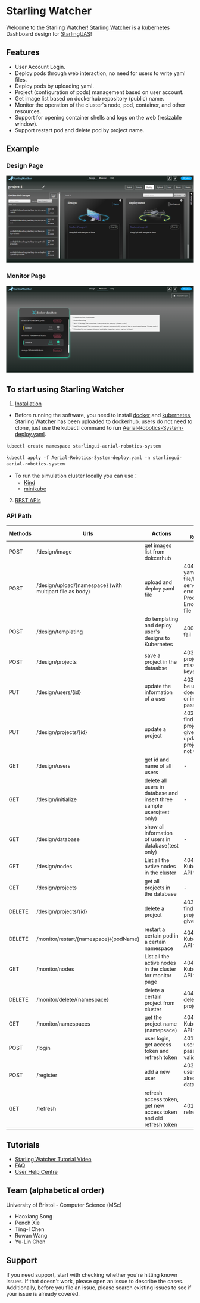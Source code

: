 
# Starling Watcher
Welcome to the Starling Watcher!
[Starling Watcher](https://github.com/ROWAN-W/SummerProject) is a kubernetes Dashboard design for [StarlingUAS](https://docs.starlinguas.dev/)!

## Features
- User Account Login.
- Deploy pods through web interaction, no need for users to write yaml files.
- Deploy pods by uploading yaml.
- Project (configuration of pods) management based on user account.
- Get image list based on dockerhub repository (public) name.
- Monitor the operation of the cluster's node, pod, container, and other resources.
- Support for opening container shells and logs on the web (resizable window).
- Support restart pod and delete pod by project name.

## Example
### Design Page
![alt design](./picture/design.png)
### Monitor Page
![alt monitor](./picture/monitor.png)


## To start using Starling Watcher
1. [Installation](https://github.com/ROWAN-W/SummerProject/wiki/Installation)
- Before running the software, you need to install [docker](https://www.docker.com/) and [kubernetes](https://kubernetes.io/), Starling Watcher has been uploaded to dockerhub. users do not need to clone, just use the kubectl command to run [Aerial-Robotics-System-deploy.yaml](https://github.com/ROWAN-W/SummerProject/blob/main/Aerial-Robotics-System-deploy.yaml).

`kubectl create namespace starlingui-aerial-robotics-system`

`kubectl apply -f Aerial-Robotics-System-deploy.yaml -n starlingui-aerial-robotics-system`

- To run the simulation cluster locally you can use：
    - [Kind](https://kind.sigs.k8s.io/)
    - [minikube](https://minikube.sigs.k8s.io/docs/start/)
2. [REST APIs](https://github.com/ROWAN-W/SummerProject/wiki/APIs)

### API Path

| Methods | Urls | Actions | Error Response |
| ---------- | ------- | -------- |----------|
| POST | /design/image | get images list from dokcerhub |
| POST | /design/upload/{namespace} (with multipart file as body) | upload and deploy yaml file | 404: invalid yaml file/kubernetes server error/File Processing Error/Empty file |
| POST | /design/templating | do templating and deploy user's designs to Kubernetes| 400: Deploy fail |
| POST | /design/projects | save a project in the dataabse | 403: invalid project style, missing some keys |
| PUT | /design/users/{id} | update the information of a user | 403: User to be updated does not exist or invalid old password |
| PUT | /design/projects/{id} | update a project | 403: can not find the project by given id or updated project style is not valid |
| GET | /design/users | get id and name of all users | - |
| GET | /design/initialize | delete all users in database and insert three sample users(test only) | - |
| GET | /design/database | show all information of users in database(test only) | - |
| GET | /design/nodes | List all the avtive nodes in the cluster | 404: Kubernetes API fail |
| GET | /design/projects | get all projects in the database | - |
| DELETE | /design/projects/{id} | delete a project | 403: can not find the project by given id |
| DELETE | /monitor/restart/{namespace}/{podName} | restart a certain pod in a certain namespace | 404: Kubernetes API fail |
| GET | /monitor/nodes | List all the active nodes in the cluster for monitor page | 404: Kubernetes API fail |
| DELETE | /monitor/delete/{namespace}| delete a certain project from cluster| 404: Unable to delete the project |
| GET | /monitor/namespaces | get the project name (namepsace) | 404: Kubernetes API fail |
| POST | /login | user login, get access token and refresh token | 401: username or password not valid |
| POST | /register | add a new user | 403: username already exist in database |
| GET | /refresh | refresh access token, get new access token and old refresh token | 401: invalid refresh token |

## Tutorials
* [Starling Watcher Tutorial Video](https://github.com/ROWAN-W/SummerProject/wiki/Demo)
* [FAQ](https://github.com/ROWAN-W/SummerProject/wiki/FAQ)
* [User Help Centre](https://fire-iguana-f4d.notion.site/Help-Centre-4092371e72e745eca6c56f236babc998)

## Team (alphabetical order)
University of Bristol - Computer Science (MSc)
* Haoxiang Song
* Pench Xie
* Ting-I Chen
* Rowan Wang
* Yu-Lin Chen

## Support
If you need support, start with checking whether you're hitting known issues. If that doesn't work, please open an issue to describe the cases. Additionally, before you file an issue, please search existing issues to see if your issue is already covered.

